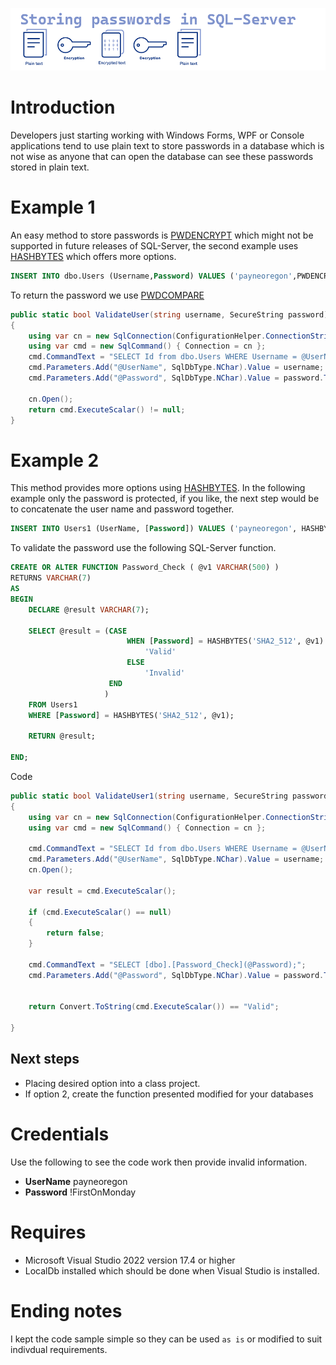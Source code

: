 ﻿![Password Encryption](assets/password-encryption.png)

# Introduction

Developers just starting working with Windows Forms, WPF or Console applications tend to use plain text to store passwords in a database which is not wise as anyone that can open the database can see these passwords stored in plain text.

# Example 1
An easy method to store passwords is [PWDENCRYPT](https://learn.microsoft.com/en-us/sql/t-sql/functions/pwdencrypt-transact-sql?view=sql-server-ver16) which might not be supported in future releases of SQL-Server, the second example uses [HASHBYTES](https://learn.microsoft.com/en-us/sql/t-sql/functions/hashbytes-transact-sql?view=sql-server-ver16) which offers more options.

```sql
INSERT INTO dbo.Users (Username,Password) VALUES ('payneoregon',PWDENCRYPT('!FirstOnMonday'))
```

To return the password we use [PWDCOMPARE](https://learn.microsoft.com/en-us/sql/t-sql/functions/pwdcompare-transact-sql?view=sql-server-ver16)


```csharp
public static bool ValidateUser(string username, SecureString password)
{
    using var cn = new SqlConnection(ConfigurationHelper.ConnectionString());
    using var cmd = new SqlCommand() { Connection = cn };
    cmd.CommandText = "SELECT Id from dbo.Users WHERE Username = @UserName AND PWDCOMPARE(@Password,[Password]) = 1";
    cmd.Parameters.Add("@UserName", SqlDbType.NChar).Value = username;
    cmd.Parameters.Add("@Password", SqlDbType.NChar).Value = password.ToUnSecureString();

    cn.Open();
    return cmd.ExecuteScalar() != null;
}
```

# Example 2

This method provides more options using [HASHBYTES](https://learn.microsoft.com/en-us/sql/t-sql/functions/hashbytes-transact-sql?view=sql-server-ver16). In the following example only the password is protected, if you like, the next step would be to concatenate the user name and password together.

```sql
INSERT INTO Users1 (UserName, [Password]) VALUES ('payneoregon', HASHBYTES('SHA2_512', '!FirstOnMonday'));
```

To validate the password use the following SQL-Server function.

```sql
CREATE OR ALTER FUNCTION Password_Check ( @v1 VARCHAR(500) )
RETURNS VARCHAR(7)
AS
BEGIN
    DECLARE @result VARCHAR(7);

    SELECT @result = (CASE
                          WHEN [Password] = HASHBYTES('SHA2_512', @v1) THEN
                              'Valid'
                          ELSE
                              'Invalid'
                      END
                     )
    FROM Users1
    WHERE [Password] = HASHBYTES('SHA2_512', @v1);

    RETURN @result;

END;
```

Code

```csharp
public static bool ValidateUser1(string username, SecureString password)
{
    using var cn = new SqlConnection(ConfigurationHelper.ConnectionString());
    using var cmd = new SqlCommand() { Connection = cn };

    cmd.CommandText = "SELECT Id from dbo.Users WHERE Username = @UserName";
    cmd.Parameters.Add("@UserName", SqlDbType.NChar).Value = username;
    cn.Open();

    var result = cmd.ExecuteScalar();

    if (cmd.ExecuteScalar() == null)
    {
        return false;
    }

    cmd.CommandText = "SELECT [dbo].[Password_Check](@Password);";
    cmd.Parameters.Add("@Password", SqlDbType.NChar).Value = password.ToUnSecureString();


    return Convert.ToString(cmd.ExecuteScalar()) == "Valid";

}
```

## Next steps

- Placing desired option into a class project.
- If option 2, create the function presented modified for your databases


# Credentials

Use the following to see the code work then provide invalid information.

- **UserName** payneoregon
- **Password** !FirstOnMonday


# Requires

- Microsoft Visual Studio 2022 version 17.4 or higher
- LocalDb installed which should be done when Visual Studio is installed.


# Ending notes

I kept the code sample simple so they can be used `as is` or modified to suit indivdual requirements.